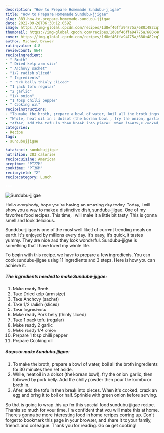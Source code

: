 ```yaml
---
description: "How to Prepare Homemade Sundubu-jjigae"
title: "How to Prepare Homemade Sundubu-jjigae"
slug: 883-how-to-prepare-homemade-sundubu-jjigae
date: 2022-09-28T06:30:12.059Z
image: https://img-global.cpcdn.com/recipes/1d8ef46ffa94775a/680x482cq70/sundubu-jjigae-recipe-main-photo.jpg
thumbnail: https://img-global.cpcdn.com/recipes/1d8ef46ffa94775a/680x482cq70/sundubu-jjigae-recipe-main-photo.jpg
cover: https://img-global.cpcdn.com/recipes/1d8ef46ffa94775a/680x482cq70/sundubu-jjigae-recipe-main-photo.jpg
author: Michael Brewer
ratingvalue: 4.8
reviewcount: 8647
recipeingredient:
- " Broth"
- " Dried kelp arm size"
- " Anchovy sachet"
- "1/2 radish sliced"
- " Ingredients"
- " Pork belly thinly sliced"
- "1 pack tofu regular"
- "2 garlic"
- "1/4 onion"
- "1 tbsp chilli pepper"
- " Cooking oil"
recipeinstructions:
- "To make the broth, prepare a bowl of water, boil all the broth ingredients for 30 minutes then set aside."
- "While, heat oil in a dolsot (the korean bowl), fry the onion, garlic, then followed by pork belly. Add the chilly powder then pour the kombu or broth in."
- "After, add the tofu in then break into pieces. When it&#39;s cooked, crack an egg and bring it to boil or half. Sprinkle with green onion before serving."
categories:
- Recipe
tags:
- sundubujjigae

katakunci: sundubujjigae 
nutrition: 283 calories
recipecuisine: American
preptime: "PT27M"
cooktime: "PT36M"
recipeyield: "2"
recipecategory: Lunch

---
```



![Sundubu-jjigae](https://img-global.cpcdn.com/recipes/1d8ef46ffa94775a/680x482cq70/sundubu-jjigae-recipe-main-photo.jpg)

Hello everybody, hope you're having an amazing day today. Today, I will show you a way to make a distinctive dish, sundubu-jjigae. One of my favorites food recipes. This time, I will make it a little bit tasty. This is gonna smell and look delicious.



Sundubu-jjigae is one of the most well liked of current trending meals on earth. It's enjoyed by millions every day. It's easy, it's quick, it tastes yummy. They are nice and they look wonderful. Sundubu-jjigae is something that I have loved my whole life.


To begin with this recipe, we have to prepare a few ingredients. You can cook sundubu-jjigae using 11 ingredients and 3 steps. Here is how you can achieve it.

<!--inarticleads1-->

##### The ingredients needed to make Sundubu-jjigae:

1. Make ready  Broth
1. Take  Dried kelp (arm size)
1. Take  Anchovy (sachet)
1. Take 1/2 radish (sliced)
1. Take  Ingredients
1. Make ready  Pork belly (thinly sliced)
1. Take 1 pack tofu (regular)
1. Make ready 2 garlic
1. Make ready 1/4 onion
1. Prepare 1 tbsp chilli pepper
1. Prepare  Cooking oil




<!--inarticleads2-->

##### Steps to make Sundubu-jjigae:

1. To make the broth, prepare a bowl of water, boil all the broth ingredients for 30 minutes then set aside.
1. While, heat oil in a dolsot (the korean bowl), fry the onion, garlic, then followed by pork belly. Add the chilly powder then pour the kombu or broth in.
1. After, add the tofu in then break into pieces. When it&#39;s cooked, crack an egg and bring it to boil or half. Sprinkle with green onion before serving.




So that is going to wrap this up for this special food sundubu-jjigae recipe. Thanks so much for your time. I'm confident that you will make this at home. There's gonna be more interesting food in home recipes coming up. Don't forget to bookmark this page in your browser, and share it to your family, friends and colleague. Thank you for reading. Go on get cooking!
